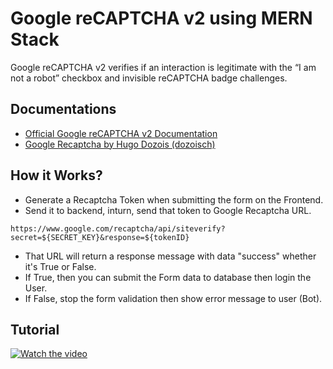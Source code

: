 # Google reCAPTCHA v2 using MERN Stack
Google reCAPTCHA v2 verifies if an interaction is legitimate with the “I am not a robot” checkbox and invisible reCAPTCHA badge challenges.
## Documentations

- [Official Google reCAPTCHA v2 Documentation](https://developers.google.com/recaptcha/docs/invisible)
- [Google Recaptcha by Hugo Dozois (dozoisch)](https://www.npmjs.com/package/react-google-recaptcha)

## How it Works?
- Generate a Recaptcha Token when submitting the form on the Frontend.
- Send it to backend, inturn, send that token to Google Recaptcha URL.
```
https://www.google.com/recaptcha/api/siteverify?secret=${SECRET_KEY}&response=${tokenID}
```
- That URL will return a response message with data "success" whether it's True or False.
- If True, then you can submit the Form data to database then login the User.
- If False, stop the form validation then show error message to user (Bot).

## Tutorial
[![Watch the video](https://img.youtube.com/vi/vrbyaOoZ-4Q/maxresdefault.jpg)](https://youtu.be/vt5fpE0bzSY)
